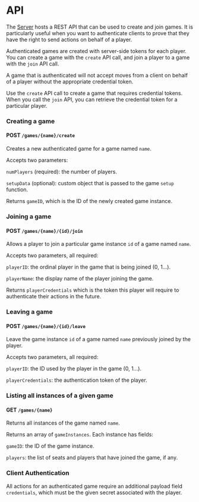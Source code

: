 # API

The [Server](/api/Server) hosts a REST API that can be used to create and join games. It is particularly useful when you want to
authenticate clients to prove that they have the right to send
actions on behalf of a player.

Authenticated games are created with server-side tokens for each player. You can create a game with the `create` API call, and join a player to a game with the `join` API call.

A game that is authenticated will not accept moves from a client on behalf of a player without the appropriate credential token.

Use the `create` API call to create a game that requires credential tokens. When you call the `join` API, you can retrieve the credential token for a particular player.

### Creating a game

#### POST `/games/{name}/create`

Creates a new authenticated game for a game named `name`.

Accepts two parameters:

`numPlayers` (required): the number of players.

`setupData` (optional): custom object that is passed to the game `setup` function.

Returns `gameID`, which is the ID of the newly created game instance.

### Joining a game

#### POST `/games/{name}/{id}/join`

Allows a player to join a particular game instance `id` of a game named `name`.

Accepts two parameters, all required:

`playerID`: the ordinal player in the game that is being joined (0, 1...).

`playerName`: the display name of the player joining the game.

Returns `playerCredentials` which is the token this player will require to authenticate their actions in the future.

### Leaving a game

#### POST `/games/{name}/{id}/leave`

Leave the game instance `id` of a game named `name` previously joined by the player.

Accepts two parameters, all required:

`playerID`: the ID used by the player in the game (0, 1...).

`playerCredentials`: the authentication token of the player.

### Listing all instances of a given game

#### GET `/games/{name}`

Returns all instances of the game named `name`.

Returns an array of `gameInstances`. Each instance has fields:

`gameID`: the ID of the game instance.

`players`: the list of seats and players that have joined the game, if any.

### Client Authentication

All actions for an authenticated game require an additional payload field `credentials`, which must be the given secret associated with the player.
